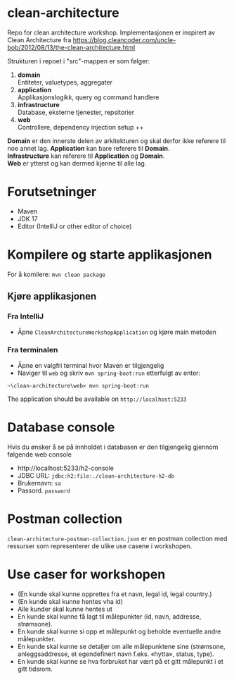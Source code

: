 # clean-architecture
Repo for clean architecture workshop.
Implementasjonen er inspirert av Clean Architecture fra https://blog.cleancoder.com/uncle-bob/2012/08/13/the-clean-architecture.html

Strukturen i repoet i "src"-mappen er som følger:

1. **domain**  
   Entiteter, valuetypes, aggregater
2. **application**  
   Applikasjonslogikk, query og command handlere
3. **infrastructure**  
   Database, eksterne tjenester, repsitorier
4. **web**  
   Controllere, dependency injection setup ++

**Domain** er den innerste delen av arkitekturen og skal derfor ikke referere til noe annet lag.
**Application** kan bare referere til **Domain**.  
**Infrastructure** kan referere til **Application** og **Domain**.  
**Web** er ytterst og kan dermed kjenne til alle lag.

# Forutsetninger

- Maven
- JDK 17
- Editor (IntelliJ or other editor of choice)

# Kompilere og starte applikasjonen

For å komilere: `mvn clean package`

## Kjøre applikasjonen

### Fra IntelliJ

- Åpne `CleanArchitectureWorkshopApplication` og kjøre main metoden

### Fra terminalen

- Åpne en valgfri terminal hvor Maven er tilgjengelig
- Naviger til `web` og skriv `mvn spring-boot:run` etterfulgt av enter:

```
~\clean-architecture\web> mvn spring-boot:run
```

The application should be available on `http://localhost:5233`

# Database console

Hvis du ønsker å se på innholdet i databasen er den tilgjengelig gjennom følgende web console

- http://localhost:5233/h2-console
- JDBC URL: `jdbc:h2:file:./clean-architecture-h2-db`
- Brukernavn: `sa`
- Passord. `password`

# Postman collection

`clean-architecture-postman-collection.json` er en postman collection med ressurser som representerer de ulike use casene i workshopen.

# Use caser for workshopen
- (En kunde skal kunne opprettes fra et navn, legal id, legal country.)
- (En kunde skal kunne hentes vha id)
- Alle kunder skal kunne hentes ut
- En kunde skal kunne få lagt til målepunkter (id, navn, addresse, strømsone).
- En kunde skal kunne si opp et målepunkt og beholde eventuelle andre målepunkter.
- En kunde skal kunne se detaljer om alle målepunktene sine (strømsone, anleggsaddresse, et egendefinert navn f.eks. «hytta», status, type).
- En kunde skal kunne se hva forbruket har vært på et gitt målepunkt i et gitt tidsrom.
